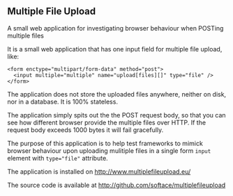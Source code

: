Multiple File Upload
--------------------

A small web application for investigating browser behaviour when
POSTing multiple files

It is a small web application that has one input field for multiple file upload, like:

    <form enctype="multipart/form-data" method="post">
      <input multiple="multiple" name="upload[files][]" type="file" />
    </form>

The application does not store the uploaded files anywhere, neither on disk, nor in a database. It is 100% stateless.

The application simply spits out the the POST request body, so that you can see how different browser provide the multiple files over HTTP. If the request body exceeds 1000 bytes it will fail gracefully.

The purpose of this application is to help test frameworks to mimick browser behaviour upon uploading mulitiple files in a single form `input` element with `type="file"` attribute.

The application is installed on http://www.multiplefileupload.eu/

The source code is available at http://github.com/softace/multiplefileupload



